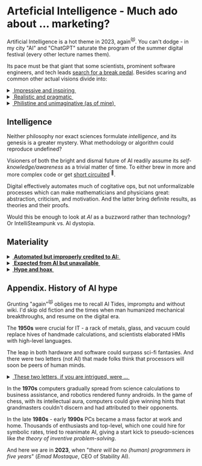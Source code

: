 # Arteficial Intelligence - Much ado about ... marketing?

Artificial Intelligence is a hot theme in 2023, again<sup>😾</sup>. 
You can't dodge - in my city "AI" and "ChatGPT" saturate the program of the summer digital festival (every other lecture names them).

Its pace must be that giant that some scientists, prominent software engineers, and tech leads [search for a break pedal](https://futureoflife.org/open-letter/pause-giant-ai-experiments/). Besides scaring and common other actual visions divide into:

<details>
<summary><ins>&nbsp;Impressive and inspiring&nbsp;</ins></summary>
&nbsp;

* *Sundar Pichai*, Google CEO:\
"AI is the most profound technology humanity is working on today."
* *Jensen Huang*, CEO of NVIDIA:\
"Software is eating the world, but AI is going to eat software."
* MkCinsey & Company:\
"Generative AI’s impact on productivity could add trillions of dollars [annually]..."
* *Ray Kurzweil*, inventor and futurist:\
"By 2029, computers will have emotional intelligence and be convincing as people."
* [and how without him] *Elon Musk*, xAI startup founder:\
"The goal of xAI is to understand the true nature of the universe."

\__________________________________________
</details>

<details>
<summary><ins>&nbsp;Realistic and pragmatic&nbsp;</ins></summary>
&nbsp;

Rare find, not on the first page of the search output but ...

* *Ginni Rometty*, CEO of IBM\
"Some people call this artificial intelligence, but the reality is this technology will enhance us. So instead of artificial intelligence, I think we'll augment our intelligence."\
<sup>✋</sup>&nbsp;<sub>Note the keyword *augment*, which can apply to the abacus, paper thesaurus, or supercomputers in the same context.</sub>

* _Christopher Nolan_, filmmaker, questioned about AI in a 2023 interview:\
"... the real world is, by definition, infinitely complex. ... And so, any digital simulation or technology that simulates, eventually, it always hits a particular limitation."

* _Michael Atleson_, Attorney, Federal Trade Commission, 27/Feb/2023:\
"Keep your AI claims in check."

\__________________________________________
</details>

<details>
<summary><ins>&nbsp;Philistine and unimaginative (as of mine)&nbsp;</ins></summary>
&nbsp;

* **AI Lab, ~1500s** (yes, AI)

![Faust vs. homunculus, engraving](../_rsc/_img/Homunculus.engraving.wiki.jpg)

* **Alchemy workshop, 2020s**

![Illustration of IT and AI](../_rsc/_img/ComputerScience-Intro(learncomputerscienceonline.com).jpg)

*&nbsp;<sub>Images are for illustrative purposes only and belong to the wiki and IMLO</sub>

\__________________________________________
</details>

## Intelligence

Neither philosophy nor exact sciences formulate _intelligence_, and its genesis is a greater mystery. 
What methodology or algorithm could reproduce undefined?

Visioners of both the bright and dismal future of AI readily assume its *self-knowledge/awareness* as a trivial matter of time. To either brew in more and more complex code or get [short circuited](https://www.imdb.com/title/tt0091949)&nbsp;<sup>:cinema:</sup>.

Digital effectively automates much of cogitative ops, but not unformalizable processes which can make mathematicians and physicians great: abstraction, criticism, and motivation. And the latter bring definite results, as theories and their proofs.

Would this be enough to look at *AI* as a buzzword rather than technology? Or IntelliSteampunk vs. AI dystopia.

## Materiality

<details>
<summary><ins>&nbsp;<b>Automated but improperly credited to AI:</b>&nbsp;</ins></summary>
&nbsp;
  
+ processing vast amounts of data in real-time, finding patterns there,
+ translation,
+ text/image/video generation,
+ recognition of all kinds with on-the-fly processing (video),
+ assisted mathematical proofs (impossible without computers),
+ tutoring (as coding assistance)
+ engines that can smash humans in intellectual sports (Stockfish in chess)

\__________________________________________ 

</details>
<details>
<summary><ins>&nbsp;<b>Expected from AI but unavailable</b>&nbsp;</ins></summary>
&nbsp;

- **First and foremost**, pass so-called _Turing_ test\
You can think up a _CAPTCHA_, which a motivated fellow will promptly pass but AI may only exhaust.
- Select and prove any unsolved mathematical problem with all computing power in the world\
(Humans can do, as _Grigori Perelman_ with one of the seven _Millenium Problems_.)
- Write the strongest chess engine

\__________________________________________ 
</details>

<details>
<summary><ins>&nbsp;<b>Hype and hoax</b>&nbsp;</ins></summary>
&nbsp;

- **First and foremost** AI is publicity for investors. That has nothing to do with progress and technology.
- There's human assistance behind many AI tricks (either individual tuning or "machine learning" by thousands in low-rate offshore).\
  (Do you remember machine learning of [Mechanical Turk](https://en.wikipedia.org/wiki/Mechanical_Turk)?)

\__________________________________________ 
</details>

## Appendix. History of AI hype

Grunting "again"<sup>😾</sup> obliges me to recall AI Tides, impromptu and without wiki. I'd skip old fiction and the times when man humanized mechanical breakthroughs, and resume on the digital era.

The **1950s** were crucial for IT - a rack of metals, glass, and vacuum could replace hives of handmade calculations, and scientists elaborated HMIs with high-level languages. 

The leap in both hardware and software could surpass sci-fi fantasies. And there were two letters (not AI) that made folks think that processors will soon be peers of human minds.

<details>
<summary><ins>&nbsp;These two letters, if you are intrigued, were ...&nbsp;</ins></summary>
&nbsp;
  
&nbsp;&nbsp;&nbsp;&nbsp;&nbsp;&nbsp;**IF** -- This statement in high-level languages introduced the feeling of human doubt and decision-making.


\__________________________________________ 
</details>

In the **1970s** computers gradually spread from science calculations to business assistance, and robotics rendered funny androids. In the game of chess, with its intellectual aura, computers could give winning hints that grandmasters couldn't discern and had attributed to their opponents.

In the late **1980s** - early **1990s** PCs became a mass factor at work and home. Thousands of enthusiasts and top-level, which one could hire for symbolic rates, tried to reanimate AI, giving a start kick to pseudo-sciences like _the theory of inventive problem-solving_.

And here we are in **2023**, when "_there will be no (human) programmers in five years_" (*Emad Mostaque*, CEO of Stability AI).


